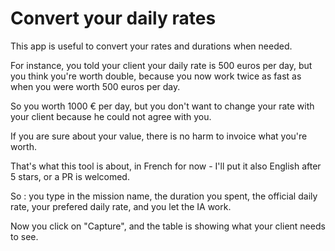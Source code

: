 # Convert your daily rates

This app is useful to convert your rates and durations when needed.

For instance, you told your client your daily rate is 500 euros per day, but you think you're worth double, because you now work twice as fast as when you were worth 500 euros per day.

So you worth 1000 € per day, but you don't want to change your rate with your client because he could not agree with you.

If you are sure about your value, there is no harm to invoice what you're worth.

That's what this tool is about, in French for now - I'll put it also English after 5 stars, or a PR is welcomed.

So : you type in the mission name, the duration you spent, the official daily rate, your prefered daily rate, and you let the IA work.

Now you click on "Capture", and the table is showing what your client needs to see.



